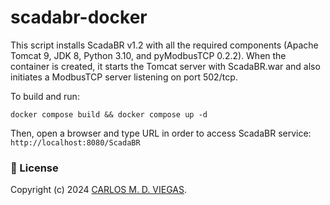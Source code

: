 # scadabr-docker
This script installs ScadaBR v1.2 with all the required components (Apache Tomcat 9, JDK 8, Python 3.10, and pyModbusTCP 0.2.2). When the container is created, it starts the Tomcat server with ScadaBR.war and also initiates a ModbusTCP server listening on port 502/tcp.

To build and run:
```
docker compose build && docker compose up -d
```

Then, open a browser and type URL in order to access ScadaBR service: `http://localhost:8080/ScadaBR`

### :page_facing_up: License

Copyright (c) 2024 [CARLOS M. D. VIEGAS](https://github.com/cmdviegas).

